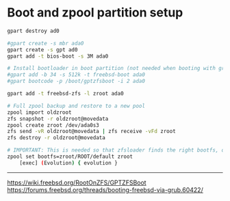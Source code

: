 # Boot and zpool partition setup


```bash
gpart destroy ad0

#gpart create -s mbr ada0
gpart create -s gpt ad0
gpart add -t bios-boot -s 3M ada0

# Install bootloader in boot partition (not needed when booting with grub)
#gpart add -b 34 -s 512k -t freebsd-boot ada0
#gpart bootcode -p /boot/gptzfsboot -i 2 ada0

gpart add -t freebsd-zfs -l zroot ada0

# Full zpool backup and restore to a new pool
zpool import oldzroot
zfs snapshot -r oldzroot@movedata
zpool create zroot /dev/ada0s3
zfs send -vR oldzroot@movedata | zfs receive -vFd zroot
zfs destroy -r oldzroot@movedata

# IMPORTANT: This is needed so that zfsloader finds the right bootfs, otherwise it will will complain about missing "loader.lua"
zpool set bootfs=zroot/ROOT/default zroot 
	[exec] (Evolution) { evolution }
```

---

https://wiki.freebsd.org/RootOnZFS/GPTZFSBoot
https://forums.freebsd.org/threads/booting-freebsd-via-grub.60422/
